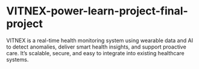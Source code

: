 # VITNEX-power-learn-project-final-project
VITNEX is a real-time health monitoring system using wearable data and AI to detect anomalies, deliver smart health insights, and support proactive care. It’s scalable, secure, and easy to integrate into existing healthcare systems.
